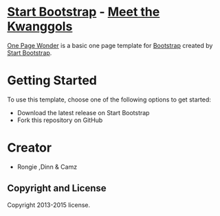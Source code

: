 # [Start Bootstrap](http://startbootstrap.com/) - [Meet the Kwanggols](http://startbootstrap.com/template-overviews/one-page-wonder/)

[One Page Wonder](http://startbootstrap.com/template-overviews/one-page-wonder/) is a basic one page template for [Bootstrap](http://getbootstrap.com/) created by [Start Bootstrap](http://startbootstrap.com/).

# Getting Started

To use this template, choose one of the following options to get started:
* Download the latest release on Start Bootstrap
* Fork this repository on GitHub


# Creator


- Rongie ,Dinn & Camz


## Copyright and License

Copyright 2013-2015 license.
